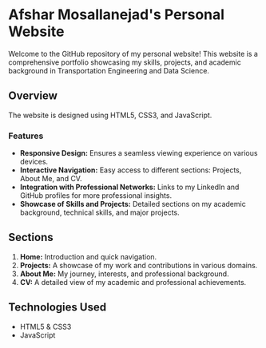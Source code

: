 # Afshar Mosallanejad's Personal Website

Welcome to the GitHub repository of my personal website! This website is a comprehensive portfolio showcasing my skills, projects, and academic background in Transportation Engineering and Data Science.

## Overview

The website is designed using HTML5, CSS3, and JavaScript.
### Features

- **Responsive Design:** Ensures a seamless viewing experience on various devices.
- **Interactive Navigation:** Easy access to different sections: Projects, About Me, and CV.
- **Integration with Professional Networks:** Links to my LinkedIn and GitHub profiles for more professional insights.
- **Showcase of Skills and Projects:** Detailed sections on my academic background, technical skills, and major projects.

## Sections

1. **Home:** Introduction and quick navigation.
2. **Projects:** A showcase of my work and contributions in various domains.
3. **About Me:** My journey, interests, and professional background.
4. **CV:** A detailed view of my academic and professional achievements.

## Technologies Used

- HTML5 & CSS3
- JavaScript

